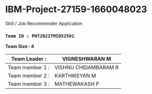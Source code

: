 # IBM-Project-27159-1660048023
Skill / Job Recommender Application

###  __`Team ID : PNT2022TMID52501`__


__Team Size : 4__


|Team Leader :| VIGNESHWARAN M|
| ------------|---------------|              
|Team member 1 :| VISHNU CHIDAMBARAM R|
|Team member 2 :| KARTHIKEYAN M|
|Team member 3 :| MATHEWAKASH P|
